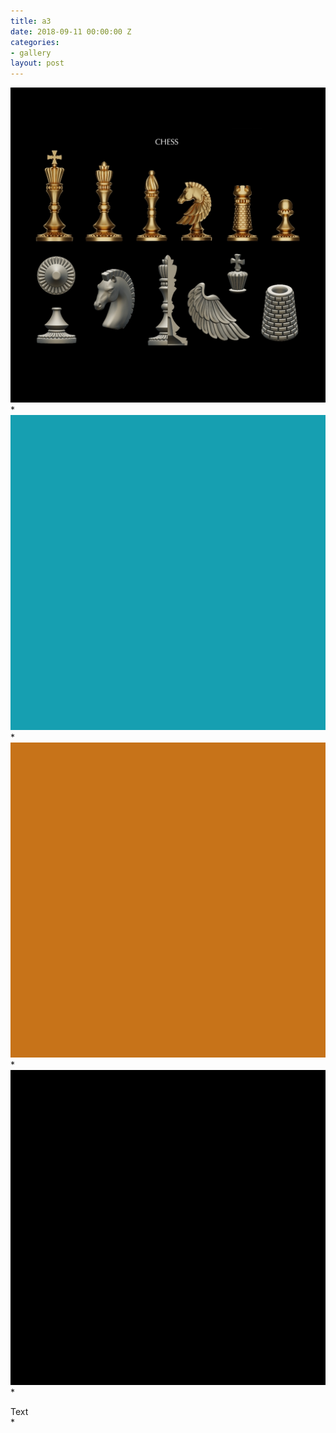 ```yaml
---
title: a3
date: 2018-09-11 00:00:00 Z
categories:
- gallery
layout: post
---
```


<a href="gallery.html" class="ajax-popup-link"><img class="img-responsive" alt="sample" class="ajax-popup-link" src="img/portf_gal/main/2.jpg"></a>*
<img class="img-responsive" alt="sample" src="img/portf_gal/2/3.jpg">*
<img class="img-responsive" alt="sample" src="img/portf_gal/2/2.jpg">*
<img class="img-responsive" alt="sample" src="img/portf_gal/2/1.jpg">*
<div class="description">Text</div>*